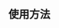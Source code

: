 <!--
 * @Author: YJ
 * @Date: 2020-12-14 16:13:20
 * @
# Description: 静态资源服务器 
 * @FilePath: \nodejs\anydoor\README.md
-->


## 使用方法
